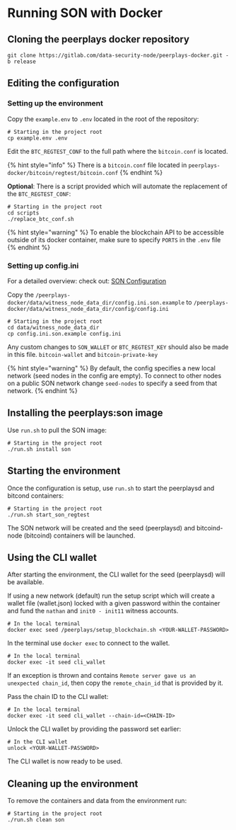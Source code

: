 # Running SON with Docker

## Cloning the peerplays docker repository 

```text
git clone https://gitlab.com/data-security-node/peerplays-docker.git -b release
```

## Editing the configuration

###  Setting up the environment

Copy the `example.env` to `.env`  located in the root of the repository:

```text
# Starting in the project root
cp example.env .env
```

Edit the `BTC_REGTEST_CONF` to the full path where the `bitcoin.conf` is located. 

{% hint style="info" %}
There is a `bitcoin.conf` file located in `peerplays-docker/bitcoin/regtest/bitcoin.conf`
{% endhint %}

**Optional**: There is a script provided which will automate the replacement of the `BTC_REGTEST_CONF`:

```text
# Starting in the project root
cd scripts
./replace_btc_conf.sh
```

{% hint style="warning" %}
To enable the blockchain API to be accessible outside of its docker container, make sure to specify `PORTS` in the `.env` file
{% endhint %}

### Setting up config.ini

For a detailed overview: check out: [SON Configuration](../son-configuration.md)

Copy the `/peerplays-docker/data/witness_node_data_dir/config.ini.son.example` to `/peerplays-docker/data/witness_node_data_dir/config/config.ini`

```text
# Starting in the project root
cd data/witness_node_data_dir
cp config.ini.son.example config.ini
```

Any custom changes to `SON_WALLET` or `BTC_REGTEST_KEY` should also be made in this file. `bitcoin-wallet` and `bitcoin-private-key`

{% hint style="warning" %}
By default, the config specifies a new local network \(seed nodes in the config are empty\). To connect to other nodes on a public SON network change `seed-nodes` to specify a seed from that network.
{% endhint %}

## Installing the peerplays:son image

Use `run.sh` to pull the SON image:

```text
# Starting in the project root
./run.sh install son
```

## Starting the environment

Once the configuration is setup, use `run.sh` to start the peerplaysd and bitcond containers:

```text
# Starting in the project root
./run.sh start_son_regtest
```

The SON network will be created and the seed \(peerplaysd\) and bitcoind-node \(bitcoind\) containers will be launched. 

## Using the CLI wallet

After starting the environment, the CLI wallet for the seed \(peerplaysd\) will be available. 

If using a new network \(default\) run the setup script which will create a wallet file \(wallet.json\) locked with a given password within the container and fund the `nathan` and `init0 - init11` witness accounts. 

```text
# In the local terminal
docker exec seed /peerplays/setup_blockchain.sh <YOUR-WALLET-PASSWORD>
```

In the terminal use `docker exec` to connect to the wallet.

```text
# In the local terminal
docker exec -it seed cli_wallet
```

If an exception is thrown and contains `Remote server gave us an unexpected chain_id`, then copy the `remote_chain_id` that is provided by it. 

Pass the chain ID to the CLI wallet:

```text
# In the local terminal
docker exec -it seed cli_wallet --chain-id=<CHAIN-ID>
```

Unlock the CLI wallet by providing the password set earlier:

```text
# In the CLI wallet
unlock <YOUR-WALLET-PASSWORD>
```

The CLI wallet is now ready to be used.

## Cleaning up the environment

To remove the containers and data from the environment run:

```text
# Starting in the project root
./run.sh clean son
```

